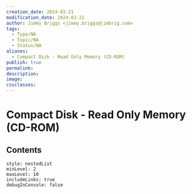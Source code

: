 ```yaml
---
creation_date: 2024-03-21
modification_date: 2024-03-21
author: Jimmy Briggs <jimmy.briggs@jimbrig.com>
tags:
  - Type/NA
  - Topic/NA
  - Status/NA
aliases:
  - Compact Disk - Read Only Memory (CD-ROM)
publish: true
permalink:
description:
image:
cssclasses:
---
```



# Compact Disk - Read Only Memory (CD-ROM)

## Contents

```table-of-contents
style: nestedList
minLevel: 2
maxLevel: 10
includeLinks: true
debugInConsole: false
```
